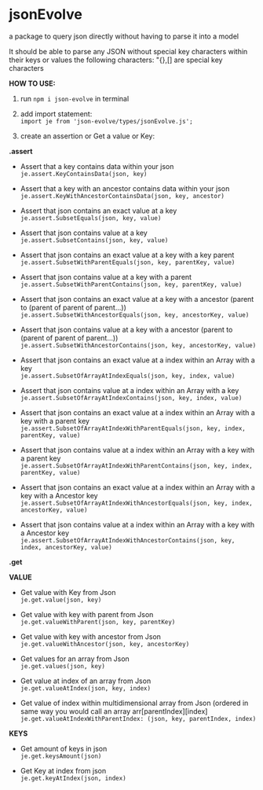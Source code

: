 # jsonEvolve
a package to query json directly without having to parse it into a model

It should be able to parse any JSON without special key characters within their keys or values
the following characters: "{},[] are special key characters


**HOW TO USE:**

1) run `npm i json-evolve` in terminal


2) add import statement:<br />
`import je from 'json-evolve/types/jsonEvolve.js';`

3) create an assertion or Get a value or Key:<br />

**.assert**<br />

- Assert that a key contains data within your json <br />
`je.assert.KeyContainsData(json, key)`

- Assert that a key with an ancestor contains data within your json <br />
`je.assert.KeyWithAncestorContainsData(json, key, ancestor)`

- Assert that json contains an exact value at a   key<br />
`je.assert.SubsetEquals(json, key, value)`

- Assert that json contains value at a   key<br />
`je.assert.SubsetContains(json, key, value)`

- Assert that json contains an exact value at a   key with a   key parent<br />
`je.assert.SubsetWithParentEquals(json, key, parentKey, value)`

- Assert that json contains value at a   key with a   parent<br />
`je.assert.SubsetWithParentContains(json, key, parentKey, value)`

- Assert that json contains an exact value at a   key with a   ancestor (parent to (parent of parent of parent...))<br />
`je.assert.SubsetWithAncestorEquals(json, key, ancestorKey, value)`

- Assert that json contains value at a   key with a   ancestor (parent to (parent of parent of parent...))<br />
`je.assert.SubsetWithAncestorContains(json, key, ancestorKey, value)`

- Assert that json contains an exact value at a    index within an Array with a   key<br />
`je.assert.SubsetOfArrayAtIndexEquals(json, key, index, value)`

- Assert that json contains value at a    index within an Array with a   key<br />
`je.assert.SubsetOfArrayAtIndexContains(json, key, index, value)`

- Assert that json contains an exact value at a    index within an Array with a   key with a   parent key<br />
`je.assert.SubsetOfArrayAtIndexWithParentEquals(json, key, index, parentKey, value)`

- Assert that json contains value at a    index within an Array with a   key with a   parent key<br />
`je.assert.SubsetOfArrayAtIndexWithParentContains(json, key, index, parentKey, value)`

- Assert that json contains an exact value at a    index within an Array with a   key with a   Ancestor key<br />
`je.assert.SubsetOfArrayAtIndexWithAncestorEquals(json, key, index, ancestorKey, value)`

- Assert that json contains value at a    index within an Array with a   key with a   Ancestor key<br />
`je.assert.SubsetOfArrayAtIndexWithAncestorContains(json, key, index, ancestorKey, value)`


**.get**

**VALUE**

- Get value with Key from Json<br />
`je.get.value(json, key)`

- Get value with key with parent from Json<br />
`je.get.valueWithParent(json, key, parentKey)`

- Get value with key with ancestor from Json<br />
`je.get.valueWithAncestor(json, key, ancestorKey)`

- Get values for an array from Json<br />
`je.get.values(json, key)`

- Get value at index of an array from Json<br />
`je.get.valueAtIndex(json, key, index)`

- Get value of index within multidimensional array from Json (ordered in same way you would call an array arr[parentIndex][index]<br />
`je.get.valueAtIndexWithParentIndex: (json, key, parentIndex, index)`

**KEYS**

- Get amount of keys in json <br />
`je.get.keysAmount(json)`

- Get Key at index from json <br />
`je.get.keyAtIndex(json, index)`
